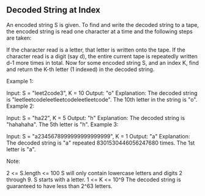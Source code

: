 ## Decoded String at Index

An encoded string S is given.  To find and write the decoded string to a tape, the encoded string is read one character at a time and the following steps are taken:

If the character read is a letter, that letter is written onto the tape.
If the character read is a digit (say d), the entire current tape is repeatedly written d-1 more times in total.
Now for some encoded string S, and an index K, find and return the K-th letter (1 indexed) in the decoded string.

 

Example 1:

Input: S = "leet2code3", K = 10
Output: "o"
Explanation: 
The decoded string is "leetleetcodeleetleetcodeleetleetcode".
The 10th letter in the string is "o".
Example 2:

Input: S = "ha22", K = 5
Output: "h"
Explanation: 
The decoded string is "hahahaha".  The 5th letter is "h".
Example 3:

Input: S = "a2345678999999999999999", K = 1
Output: "a"
Explanation: 
The decoded string is "a" repeated 8301530446056247680 times.  The 1st letter is "a".
 

Note:

2 <= S.length <= 100
S will only contain lowercase letters and digits 2 through 9.
S starts with a letter.
1 <= K <= 10^9
The decoded string is guaranteed to have less than 2^63 letters.